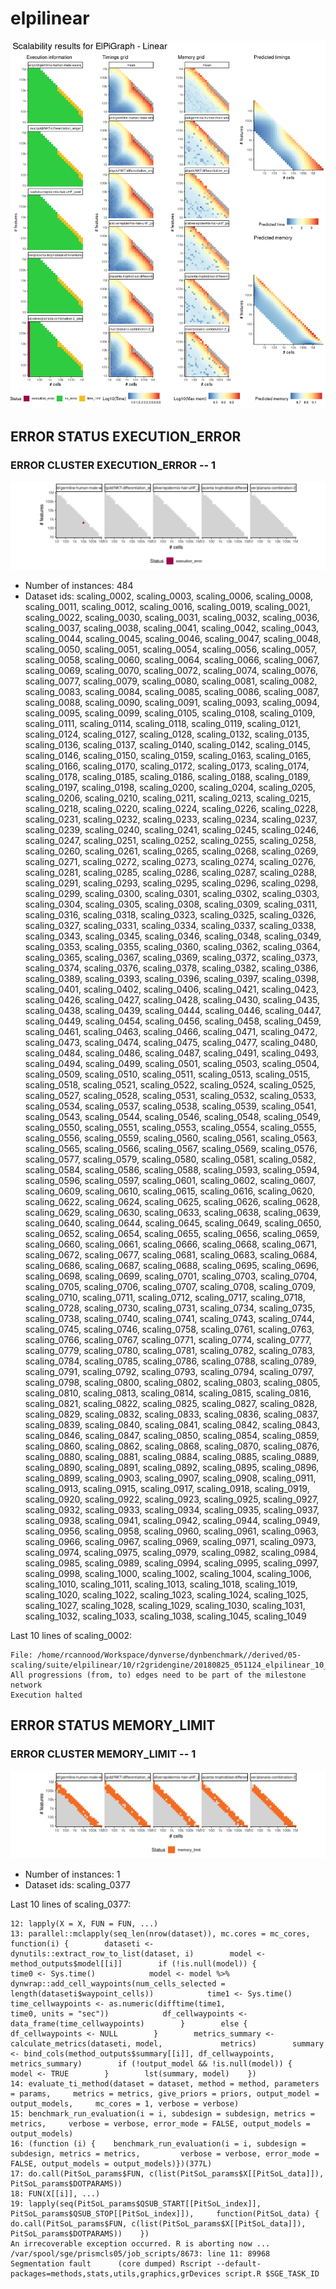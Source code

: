 # elpilinear
![Overview](elpilinear.png)

## ERROR STATUS EXECUTION_ERROR

### ERROR CLUSTER EXECUTION_ERROR -- 1
![Cluster plot](error_class_plots/elpilinear_execution_error_1.png)

 * Number of instances: 484
 * Dataset ids: scaling_0002, scaling_0003, scaling_0006, scaling_0008, scaling_0011, scaling_0012, scaling_0016, scaling_0019, scaling_0021, scaling_0022, scaling_0030, scaling_0031, scaling_0032, scaling_0036, scaling_0037, scaling_0038, scaling_0041, scaling_0042, scaling_0043, scaling_0044, scaling_0045, scaling_0046, scaling_0047, scaling_0048, scaling_0050, scaling_0051, scaling_0054, scaling_0056, scaling_0057, scaling_0058, scaling_0060, scaling_0064, scaling_0066, scaling_0067, scaling_0069, scaling_0070, scaling_0072, scaling_0074, scaling_0076, scaling_0077, scaling_0079, scaling_0080, scaling_0081, scaling_0082, scaling_0083, scaling_0084, scaling_0085, scaling_0086, scaling_0087, scaling_0088, scaling_0090, scaling_0091, scaling_0093, scaling_0094, scaling_0095, scaling_0099, scaling_0105, scaling_0108, scaling_0109, scaling_0111, scaling_0114, scaling_0118, scaling_0119, scaling_0121, scaling_0124, scaling_0127, scaling_0128, scaling_0132, scaling_0135, scaling_0136, scaling_0137, scaling_0140, scaling_0142, scaling_0145, scaling_0146, scaling_0150, scaling_0159, scaling_0163, scaling_0165, scaling_0166, scaling_0170, scaling_0172, scaling_0173, scaling_0174, scaling_0178, scaling_0185, scaling_0186, scaling_0188, scaling_0189, scaling_0197, scaling_0198, scaling_0200, scaling_0204, scaling_0205, scaling_0206, scaling_0210, scaling_0211, scaling_0213, scaling_0215, scaling_0218, scaling_0220, scaling_0224, scaling_0226, scaling_0228, scaling_0231, scaling_0232, scaling_0233, scaling_0234, scaling_0237, scaling_0239, scaling_0240, scaling_0241, scaling_0245, scaling_0246, scaling_0247, scaling_0251, scaling_0252, scaling_0255, scaling_0258, scaling_0260, scaling_0261, scaling_0265, scaling_0268, scaling_0269, scaling_0271, scaling_0272, scaling_0273, scaling_0274, scaling_0276, scaling_0281, scaling_0285, scaling_0286, scaling_0287, scaling_0288, scaling_0291, scaling_0293, scaling_0295, scaling_0296, scaling_0298, scaling_0299, scaling_0300, scaling_0301, scaling_0302, scaling_0303, scaling_0304, scaling_0305, scaling_0308, scaling_0309, scaling_0311, scaling_0316, scaling_0318, scaling_0323, scaling_0325, scaling_0326, scaling_0327, scaling_0331, scaling_0334, scaling_0337, scaling_0338, scaling_0343, scaling_0345, scaling_0346, scaling_0348, scaling_0349, scaling_0353, scaling_0355, scaling_0360, scaling_0362, scaling_0364, scaling_0365, scaling_0367, scaling_0369, scaling_0372, scaling_0373, scaling_0374, scaling_0376, scaling_0378, scaling_0382, scaling_0386, scaling_0389, scaling_0393, scaling_0396, scaling_0397, scaling_0398, scaling_0401, scaling_0402, scaling_0406, scaling_0421, scaling_0423, scaling_0426, scaling_0427, scaling_0428, scaling_0430, scaling_0435, scaling_0438, scaling_0439, scaling_0444, scaling_0446, scaling_0447, scaling_0449, scaling_0454, scaling_0456, scaling_0458, scaling_0459, scaling_0461, scaling_0463, scaling_0466, scaling_0471, scaling_0472, scaling_0473, scaling_0474, scaling_0475, scaling_0477, scaling_0480, scaling_0484, scaling_0486, scaling_0487, scaling_0491, scaling_0493, scaling_0494, scaling_0499, scaling_0501, scaling_0503, scaling_0504, scaling_0509, scaling_0510, scaling_0511, scaling_0513, scaling_0515, scaling_0518, scaling_0521, scaling_0522, scaling_0524, scaling_0525, scaling_0527, scaling_0528, scaling_0531, scaling_0532, scaling_0533, scaling_0534, scaling_0537, scaling_0538, scaling_0539, scaling_0541, scaling_0543, scaling_0544, scaling_0546, scaling_0548, scaling_0549, scaling_0550, scaling_0551, scaling_0553, scaling_0554, scaling_0555, scaling_0556, scaling_0559, scaling_0560, scaling_0561, scaling_0563, scaling_0565, scaling_0566, scaling_0567, scaling_0569, scaling_0576, scaling_0577, scaling_0579, scaling_0580, scaling_0581, scaling_0582, scaling_0584, scaling_0586, scaling_0588, scaling_0593, scaling_0594, scaling_0596, scaling_0597, scaling_0601, scaling_0602, scaling_0607, scaling_0609, scaling_0610, scaling_0615, scaling_0616, scaling_0620, scaling_0622, scaling_0624, scaling_0625, scaling_0626, scaling_0628, scaling_0629, scaling_0630, scaling_0633, scaling_0638, scaling_0639, scaling_0640, scaling_0644, scaling_0645, scaling_0649, scaling_0650, scaling_0652, scaling_0654, scaling_0655, scaling_0656, scaling_0659, scaling_0660, scaling_0661, scaling_0666, scaling_0668, scaling_0671, scaling_0672, scaling_0677, scaling_0681, scaling_0683, scaling_0684, scaling_0686, scaling_0687, scaling_0688, scaling_0695, scaling_0696, scaling_0698, scaling_0699, scaling_0701, scaling_0703, scaling_0704, scaling_0705, scaling_0706, scaling_0707, scaling_0708, scaling_0709, scaling_0710, scaling_0711, scaling_0712, scaling_0717, scaling_0718, scaling_0728, scaling_0730, scaling_0731, scaling_0734, scaling_0735, scaling_0738, scaling_0740, scaling_0741, scaling_0743, scaling_0744, scaling_0745, scaling_0746, scaling_0758, scaling_0761, scaling_0763, scaling_0766, scaling_0767, scaling_0771, scaling_0774, scaling_0777, scaling_0779, scaling_0780, scaling_0781, scaling_0782, scaling_0783, scaling_0784, scaling_0785, scaling_0786, scaling_0788, scaling_0789, scaling_0791, scaling_0792, scaling_0793, scaling_0794, scaling_0797, scaling_0798, scaling_0800, scaling_0802, scaling_0803, scaling_0805, scaling_0810, scaling_0813, scaling_0814, scaling_0815, scaling_0816, scaling_0821, scaling_0822, scaling_0825, scaling_0827, scaling_0828, scaling_0829, scaling_0832, scaling_0833, scaling_0836, scaling_0837, scaling_0839, scaling_0840, scaling_0841, scaling_0842, scaling_0843, scaling_0846, scaling_0847, scaling_0850, scaling_0854, scaling_0859, scaling_0860, scaling_0862, scaling_0868, scaling_0870, scaling_0876, scaling_0880, scaling_0881, scaling_0884, scaling_0885, scaling_0889, scaling_0890, scaling_0891, scaling_0892, scaling_0895, scaling_0896, scaling_0899, scaling_0903, scaling_0907, scaling_0908, scaling_0911, scaling_0913, scaling_0915, scaling_0917, scaling_0918, scaling_0919, scaling_0920, scaling_0922, scaling_0923, scaling_0925, scaling_0927, scaling_0932, scaling_0933, scaling_0934, scaling_0935, scaling_0937, scaling_0938, scaling_0941, scaling_0942, scaling_0944, scaling_0949, scaling_0956, scaling_0958, scaling_0960, scaling_0961, scaling_0963, scaling_0966, scaling_0967, scaling_0969, scaling_0971, scaling_0973, scaling_0974, scaling_0975, scaling_0979, scaling_0982, scaling_0984, scaling_0985, scaling_0989, scaling_0994, scaling_0995, scaling_0997, scaling_0998, scaling_1000, scaling_1002, scaling_1004, scaling_1006, scaling_1010, scaling_1011, scaling_1013, scaling_1018, scaling_1019, scaling_1020, scaling_1022, scaling_1023, scaling_1024, scaling_1025, scaling_1027, scaling_1028, scaling_1029, scaling_1030, scaling_1031, scaling_1032, scaling_1033, scaling_1038, scaling_1045, scaling_1049

Last 10 lines of scaling_0002:
```
File: /home/rcannood/Workspace/dynverse/dynbenchmark//derived/05-scaling/suite/elpilinear/10/r2gridengine/20180825_051124_elpilinear_10_zyKrPKq4So/log/log.2.e.txt
All progressions (from, to) edges need to be part of the milestone network
Execution halted
```

## ERROR STATUS MEMORY_LIMIT

### ERROR CLUSTER MEMORY_LIMIT -- 1
![Cluster plot](error_class_plots/elpilinear_memory_limit_1.png)

 * Number of instances: 1
 * Dataset ids: scaling_0377

Last 10 lines of scaling_0377:
```
12: lapply(X = X, FUN = FUN, ...)
13: parallel::mclapply(seq_len(nrow(dataset)), mc.cores = mc_cores,     function(i) {        dataseti <- dynutils::extract_row_to_list(dataset, i)        model <- method_outputs$model[[i]]        if (!is.null(model)) {            time0 <- Sys.time()            model <- model %>% dynwrap::add_cell_waypoints(num_cells_selected = length(dataseti$waypoint_cells))            time1 <- Sys.time()            time_cellwaypoints <- as.numeric(difftime(time1,                 time0, units = "sec"))            df_cellwaypoints <- data_frame(time_cellwaypoints)        }        else {            df_cellwaypoints <- NULL        }        metrics_summary <- calculate_metrics(dataseti, model,             metrics)        summary <- bind_cols(method_outputs$summary[[i]], df_cellwaypoints,             metrics_summary)        if (!output_model && !is.null(model)) {            model <- TRUE        }        lst(summary, model)    })
14: evaluate_ti_method(dataset = dataset, method = method, parameters = params,     metrics = metrics, give_priors = priors, output_model = output_models,     mc_cores = 1, verbose = verbose)
15: benchmark_run_evaluation(i = i, subdesign = subdesign, metrics = metrics,     verbose = verbose, error_mode = FALSE, output_models = output_models)
16: (function (i) {    benchmark_run_evaluation(i = i, subdesign = subdesign, metrics = metrics,         verbose = verbose, error_mode = FALSE, output_models = output_models)})(377L)
17: do.call(PitSoL_params$FUN, c(list(PitSoL_params$X[[PitSoL_data]]),     PitSoL_params$DOTPARAMS))
18: FUN(X[[i]], ...)
19: lapply(seq(PitSoL_params$QSUB_START[[PitSoL_index]], PitSoL_params$QSUB_STOP[[PitSoL_index]]),     function(PitSoL_data) {        do.call(PitSoL_params$FUN, c(list(PitSoL_params$X[[PitSoL_data]]),             PitSoL_params$DOTPARAMS))    })
An irrecoverable exception occurred. R is aborting now ...
/var/spool/sge/prismcls05/job_scripts/8673: line 11: 89968 Segmentation fault      (core dumped) Rscript --default-packages=methods,stats,utils,graphics,grDevices script.R $SGE_TASK_ID
```



